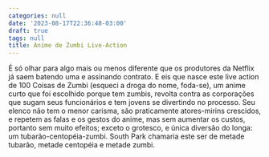 ```yaml
---
categories: null
date: '2023-08-17T22:36:48-03:00'
draft: true
tags: null
title: Anime de Zumbi Live-Action
---
```


É só olhar para algo mais ou menos diferente que os produtores da Netflix já saem batendo uma e assinando contrato. E eis que nasce este live action de 100 Coisas de Zumbi (esqueci a droga do nome, foda-se), um anime curto que foi escolhido porque tem zumbis, revolta contra as corporações que sugam seus funcionários e tem jovens se divertindo no processo. Seu elenco não tem o menor carisma, são praticamente atores-mirins crescidos, e repetem as falas e os gestos do anime, mas sem aumentar os custos, portanto sem muito efeitos; exceto o grotesco, e única diversão do longa: um tubarão-centopéia-zumbi. South Park chamaria este ser de metade tubarão, metade centopéia e metade zumbi.